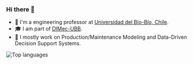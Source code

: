 ### Hi there 👋
- 🧑 I'm a engineering professor at [Universidad del Bío-Bío, Chile](http://www.ubiobio.cl).
- 🎓 I am part of [DIMec-UBB](http://dimec.ubiobio.cl/).
- 🔭 I mostly work on Production/Maintenance Modeling and Data-Driven Decision Support Systems.

![Top languages](https://github-readme-stats.vercel.app/api/top-langs/?username=mariochacano&hide=html,jupyter%20notebook,JavaScript,PostScript,SCSS,Less&layout=compact&langs_count=10)
